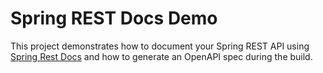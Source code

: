 # Spring REST Docs Demo

This project demonstrates how to document your Spring REST API using [Spring Rest Docs](https://github.com/spring-projects/spring-restdocs/) and how to generate an OpenAPI spec during the build.
